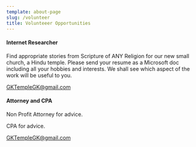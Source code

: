 ```yaml
---
template: about-page
slug: /volunteer
title: Volunteeer Opportunities
---
```

<!--StartFragment-->

#### Internet Researcher

Find appropriate stories from Scripture of ANY Religion for our new small church, a Hindu temple. Please send your resume as a Microsoft doc including all your hobbies and interests. We shall see which aspect of the work will be useful to you.

[GKTempleGK@gmail.com](mailto:GKTempleGK@gmail.com)

<!--EndFragment-->



<!--StartFragment-->

#### Attorney and CPA

Non Profit Attorney for advice.

CPA for advice.

[GKTempleGK@gmail.com](mailto:GKTempleGK@gmail.com)

<!--EndFragment-->